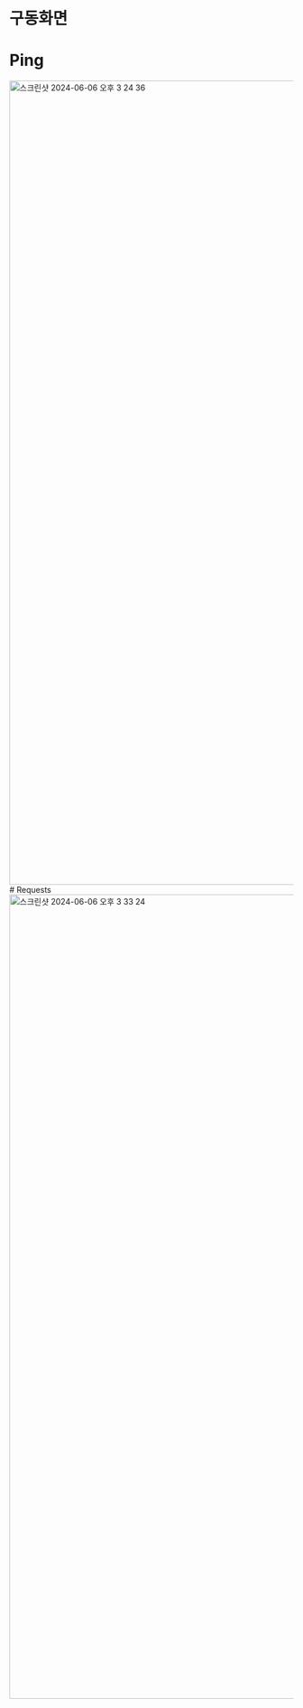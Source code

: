 # 구동화면
# Ping
<img width="1424" alt="스크린샷 2024-06-06 오후 3 24 36" src="https://github.com/dlwldnjs1009/comento-1week-homework/assets/107186291/e29ed378-32dc-4124-a9d9-2c781bd71782">
# Requests
<img width="1424" alt="스크린샷 2024-06-06 오후 3 33 24" src="https://github.com/dlwldnjs1009/comento-1week-homework/assets/107186291/9d746135-2d2b-4f5b-994e-cc900f23cb64">
